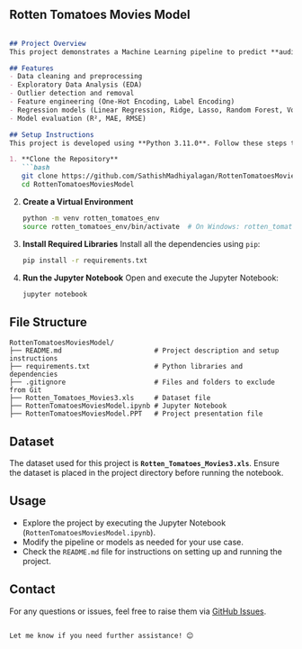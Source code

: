 ## Rotten Tomatoes Movies Model

```markdown

## Project Overview
This project demonstrates a Machine Learning pipeline to predict **audience ratings** using a provided dataset. The code implements data preprocessing, exploratory data analysis (EDA), feature engineering, and model training with various regression techniques.

## Features
- Data cleaning and preprocessing
- Exploratory Data Analysis (EDA)
- Outlier detection and removal
- Feature engineering (One-Hot Encoding, Label Encoding)
- Regression models (Linear Regression, Ridge, Lasso, Random Forest, Voting Regressor)
- Model evaluation (R², MAE, RMSE)

## Setup Instructions
This project is developed using **Python 3.11.0**. Follow these steps to set up the environment:

1. **Clone the Repository**
   ```bash
   git clone https://github.com/SathishMadhiyalagan/RottenTomatoesMoviesModel
   cd RottenTomatoesMoviesModel
   ```

2. **Create a Virtual Environment**
   ```bash
   python -m venv rotten_tomatoes_env
   source rotten_tomatoes_env/bin/activate  # On Windows: rotten_tomatoes_env\Scripts\activate
   ```

3. **Install Required Libraries**
   Install all the dependencies using `pip`:
   ```bash
   pip install -r requirements.txt
   ```

4. **Run the Jupyter Notebook**
   Open and execute the Jupyter Notebook:
   ```bash
   jupyter notebook
   ```

## File Structure
```
RottenTomatoesMoviesModel/
├── README.md                       # Project description and setup instructions
├── requirements.txt                # Python libraries and dependencies
├── .gitignore                      # Files and folders to exclude from Git
├── Rotten_Tomatoes_Movies3.xls     # Dataset file
├── RottenTomatoesMoviesModel.ipynb # Jupyter Notebook
├── RottenTomatoesMoviesModel.PPT   # Project presentation file
```

## Dataset
The dataset used for this project is **`Rotten_Tomatoes_Movies3.xls`**. Ensure the dataset is placed in the project directory before running the notebook.

## Usage
- Explore the project by executing the Jupyter Notebook (`RottenTomatoesMoviesModel.ipynb`).
- Modify the pipeline or models as needed for your use case.
- Check the `README.md` file for instructions on setting up and running the project.

## Contact
For any questions or issues, feel free to raise them via [GitHub Issues](https://github.com/SathishMadhiyalagan/RottenTomatoesMoviesModel/issues).
```

Let me know if you need further assistance! 😊